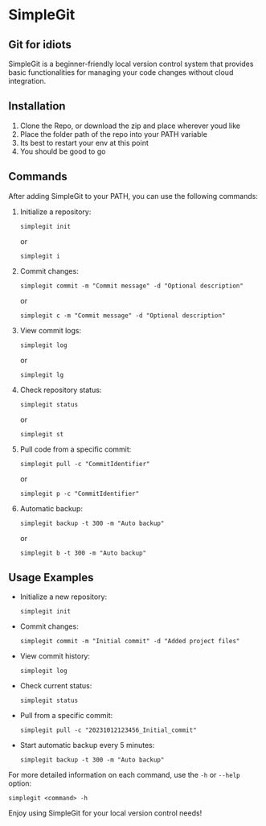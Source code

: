 # SimpleGit

## Git for idiots

SimpleGit is a beginner-friendly local version control system that provides basic functionalities for managing your code changes without cloud integration.

## Installation

1. Clone the Repo, or download the zip and place wherever youd like
2. Place the folder path of the repo into your PATH variable
3. Its best to restart your env at this point
4. You should be good to go

## Commands

After adding SimpleGit to your PATH, you can use the following commands:

1. Initialize a repository:
   ```
   simplegit init
   ```
   or
   ```
   simplegit i
   ```

2. Commit changes:
   ```
   simplegit commit -m "Commit message" -d "Optional description"
   ```
   or
   ```
   simplegit c -m "Commit message" -d "Optional description"
   ```

3. View commit logs:
   ```
   simplegit log
   ```
   or
   ```
   simplegit lg
   ```

4. Check repository status:
   ```
   simplegit status
   ```
   or
   ```
   simplegit st
   ```

5. Pull code from a specific commit:
   ```
   simplegit pull -c "CommitIdentifier"
   ```
   or
   ```
   simplegit p -c "CommitIdentifier"
   ```

6. Automatic backup:
   ```
   simplegit backup -t 300 -m "Auto backup"
   ```
   or
   ```
   simplegit b -t 300 -m "Auto backup"
   ```

## Usage Examples

- Initialize a new repository:
  ```
  simplegit init
  ```

- Commit changes:
  ```
  simplegit commit -m "Initial commit" -d "Added project files"
  ```

- View commit history:
  ```
  simplegit log
  ```

- Check current status:
  ```
  simplegit status
  ```

- Pull from a specific commit:
  ```
  simplegit pull -c "20231012123456_Initial_commit"
  ```

- Start automatic backup every 5 minutes:
  ```
  simplegit backup -t 300 -m "Auto backup"
  ```

For more detailed information on each command, use the `-h` or `--help` option:
```
simplegit <command> -h
```

Enjoy using SimpleGit for your local version control needs!
